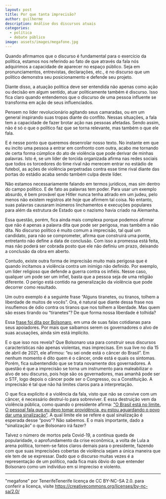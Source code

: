 ```yaml
---
layout: post
title: Por que tanta imprecisão?
author: guilherme
description: Análise dos discursos atuais
categories:
  - política
  - debate público
image: assets/images/megafone.jpg
---
```


Quando afirmamos que o discurso é fundamental para o exercício da política, estamos nos referindo ao fato de que através da fala nós adquirimos a capacidade de aparecer no espaço público. Seja em pronunciamentos, entrevistas, declarações, etc., é no discurso que um político demonstra seu posicionamento e defende seu projeto.

Diante disso, a atuação política deve ser entendida não apenas como ação ou decisão em algum sentido, atuar politicamente também é discurso. Isso fica claro quando entendemos que o discurso de uma pessoa influente se transforma em ação de seus influenciados.

Pensem no líder revolucionário agitando seus camaradas, ou em um general inspirando suas tropas diante do conflito. Nessas situações, a fala tem a capacidade de fazer brotar ação nas pessoas afetadas. Sendo assim, não é só o que o político faz que se torna relevante, mas também o que ele fala.

E é nesse ponto que queremos desenrolar nosso texto. No instante em que eu incito uma pessoa a entrar em confronto com outra, acabo me tornando de certa forma cúmplice do ato de violência que pode derivar de minhas palavras. Isto é, se um líder de torcida organizada afirma nas redes sociais que todos os torcedores do time rival não merecem entrar no estádio de futebol, as ações de violência perpetradas contra esse time rival diante das portas do estádio acaba sendo também culpa deste líder.

Não estamos necessariamente falando em termos jurídicos, mas sim dentro do campo político. E de fato as palavras tem poder. Para usar um exemplo absurdo, é bem provável que Hitler nunca tenha atirado em um judeu, pelo menos não existem registros até hoje que afirmem tal coisa. No entanto, suas palavras causaram inúmeros linchamentos e execuções populares para além da estrutura de Estado que o nazismo havia criado na Alemanha.

Essa questão, porém, fica ainda mais complexa porque podemos afirmar que não é apenas a palavra dita que pode ser perigosa, mas também a não dita. No discurso político é muito comum a imprecisão, tal qual um candidato, para não se comprometer, afirma que construirá uma ponte, entretanto não define a data de conclusão. Com isso a promessa está feita, mas não poderá ser cobrada posto que ele não definiu um prazo, deixando a conclusão da obra em aberto.

Contudo, existe outra forma de imprecisão muito mais perigosa que é quando incitamos a violência contra um inimigo não definido. Por exemplo, um líder religioso que defende a guerra contra os infiéis. Nesse caso, qualquer um pode ser um infiel, basta que a pessoa seja de uma religião diferente. O perigo está contido na generalização da violência que pode decorrer como resultado.

Um outro exemplo é a seguinte frase “Alguns tiranetes, ou tiranos, tolhem a liberdade de muitos de vocês”. Ora, é natural que diante dessa frase nos insuflemos de ódio contra os tiranos que nos tolhem a liberdade. Mas quem são esses tirando ou “tiranetes”? De que forma nossa liberdade é tolhida?

Essa [frase foi dita por Bolsonaro](https://www.poder360.com.br/governo/bolsonaro-fala-em-tiranos-e-diz-que-estao-esticando-a-corda-sobre-restricoes/), em uma de suas falas cotidianas para seus apoiadores. Por mais que saibamos serem os governadores o alvo de suas acusações, ainda sim está implícito.

E o que isso nos revela? Que Bolsonaro usa para construir seus discursos características não apenas violentas, mas imprecisas. Em sua live no dia 15 de abril de 2021, ele afirmou: “eu sei onde está o câncer do Brasil”. Em nenhum momento é dito quem é o câncer, onde está e quais os sintomas. Porém, fica subentendido que se trata novamente dos governadores. A questão é que a imprecisão se torna um instrumento para maleabilizar o alvo de seu discurso, pois hoje são os governadores, mas amanhã pode ser o STF, logo depois o câncer pode ser o Congresso, ou a Constituição. A imprecisão é tal que não há limites claros para a interpretação. 

O que fica explícito é a violência da fala, visto que não se convive com um câncer, é necessário destruí-lo para sobreviver. E essa destruição vem da violência pública, como quando o presidente afirma: ["O Brasil está no limite. O pessoal fala que eu devo tomar providência, eu estou aguardando o povo dar uma sinalização”](https://valorinveste.globo.com/mercados/brasil-e-politica/noticia/2021/04/14/bolsonaro-diz-que-brasil-esta-no-limite-e-espera-um-sinal-do-povo-para-tomar-providencia.ghtml). A qual limite ele se refere e qual sinalização é esperada desse “povo”? Não sabemos. E o mais importante, dado a “sinalização” o que Bolsonaro irá fazer?

Talvez o número de mortos pela Covid-19, a contínua queda de popularidade, o aprofundamento da crise econômica, a volta de Lula a arena política, tornem-se fatos claros demais para o presidente, fazendo com que suas imprecisões cobertas de violência sejam a única maneira que ele tem de se expressar. Dado que o discurso muitas vezes é a representação de um político, nada fica mais óbvio do que entender Bolsonaro como um indivíduo em si impreciso e violento.

---

"megafone" por TenerifeTenerife licença de CC BY-NC-SA 2.0. para conferir a licença, visite https://creativecommons.org/licenses/by-nc-sa/2.0/
